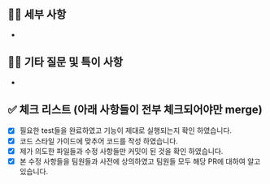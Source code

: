 ## 👨‍💻 세부 사항
- 

## 🙋‍♂️ 기타 질문 및 특이 사항
- 

## ✅ 체크 리스트 (아래 사항들이 전부 체크되어야만 merge)
- [x]  필요한 test들을 완료하였고 기능이 제대로 실행되는지 확인 하였습니다.
- [x]  코드 스타일 가이드에 맞추어 코드를 작성 하였습니다.
- [x]  제가 의도한 파일들과 수정 사항들만 커밋이 된 것을 확인 하였습니다.
- [x]  본 수정 사항들을 팀원들과 사전에 상의하였고 팀원들 모두 해당 PR에 대하여 알고 있습니다.
